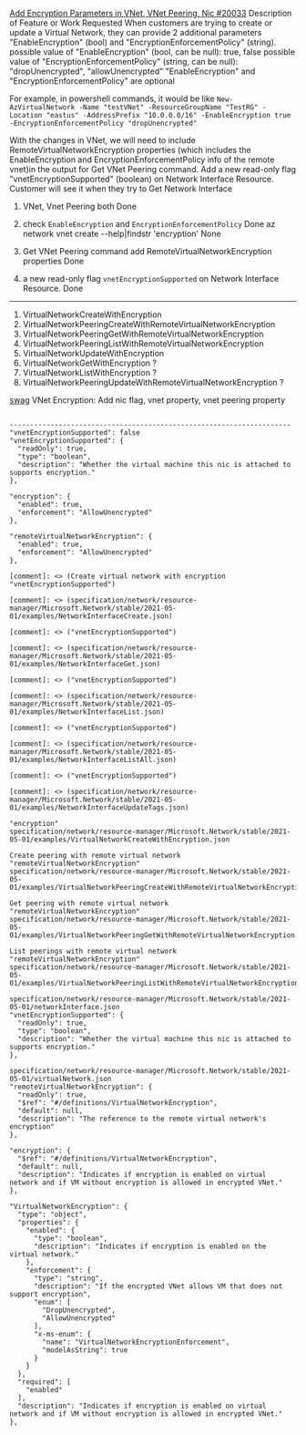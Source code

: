 [Add Encryption Parameters in VNet, VNet Peering, Nic #20033](https://github.com/Azure/azure-cli/issues/20033)
Description of Feature or Work Requested
When customers are trying to create or update a Virtual Network, they can provide 2 additional parameters "EnableEncryption" (bool) and "EncryptionEnforcementPolicy" (string).
possible value of "EnableEncryption" (bool, can be null): true, false
possible value of "EncryptionEnforcementPolicy" (string, can be null): "dropUnencrypted", "allowUnencrypted"
"EnableEncryption" and "EncryptionEnforcementPolicy" are optional

For example, in powershell commands, it would be like
`New-AzVirtualNetwork -Name "testVNet" -ResourceGroupName "TestRG" -Location "eastus" -AddressPrefix "10.0.0.0/16" -EnableEncryption true -EncryptionEnforcementPolicy "dropUnencrypted"`

With the changes in VNet, we will need to include RemoteVirtualNetworkEncryption properties (which includes the EnableEncryption and EncryptionEnforcementPolicy info of the remote vnet)in the output for Get VNet Peering command.
Add a new read-only flag "vnetEncryptionSupported" (boolean) on Network Interface Resource. Customer will see it when they try to Get Network Interface

1. VNet, Vnet Peering both Done
2. check `EnableEncryption` and `EncryptionEnforcementPolicy` Done
   az network vnet create --help|findstr 'encryption' None
   
3. Get VNet Peering command add RemoteVirtualNetworkEncryption properties Done
4. a new read-only flag `vnetEncryptionSupported` on Network Interface Resource. Done

--------------------------------
1. VirtualNetworkCreateWithEncryption
2. VirtualNetworkPeeringCreateWithRemoteVirtualNetworkEncryption
3. VirtualNetworkPeeringGetWithRemoteVirtualNetworkEncryption
4. VirtualNetworkPeeringListWithRemoteVirtualNetworkEncryption 
5. VirtualNetworkUpdateWithEncryption 
6. VirtualNetworkGetWithEncryption ?
7. VirtualNetworkListWithEncryption ?
8. VirtualNetworkPeeringUpdateWithRemoteVirtualNetworkEncryption ?

[swag](https://github.com/Azure/azure-rest-api-specs/pull/16224)
VNet Encryption: Add nic flag, vnet property, vnet peering property
```

---------------------------------------------------------------------
"vnetEncryptionSupported": false
"vnetEncryptionSupported": {
  "readOnly": true,
  "type": "boolean",
  "description": "Whether the virtual machine this nic is attached to supports encryption."
},

"encryption": {
  "enabled": true,
  "enforcement": "AllowUnencrypted"
},

"remoteVirtualNetworkEncryption": {
  "enabled": true,
  "enforcement": "AllowUnencrypted"
},        

[comment]: <> (Create virtual network with encryption "vnetEncryptionSupported")

[comment]: <> (specification/network/resource-manager/Microsoft.Network/stable/2021-05-01/examples/NetworkInterfaceCreate.json)

[comment]: <> ("vnetEncryptionSupported")

[comment]: <> (specification/network/resource-manager/Microsoft.Network/stable/2021-05-01/examples/NetworkInterfaceGet.json)

[comment]: <> ("vnetEncryptionSupported")

[comment]: <> (specification/network/resource-manager/Microsoft.Network/stable/2021-05-01/examples/NetworkInterfaceList.json)

[comment]: <> ("vnetEncryptionSupported")

[comment]: <> (specification/network/resource-manager/Microsoft.Network/stable/2021-05-01/examples/NetworkInterfaceListAll.json)

[comment]: <> ("vnetEncryptionSupported")

[comment]: <> (specification/network/resource-manager/Microsoft.Network/stable/2021-05-01/examples/NetworkInterfaceUpdateTags.json)

"encryption"
specification/network/resource-manager/Microsoft.Network/stable/2021-05-01/examples/VirtualNetworkCreateWithEncryption.json

Create peering with remote virtual network "remoteVirtualNetworkEncryption"
specification/network/resource-manager/Microsoft.Network/stable/2021-05-01/examples/VirtualNetworkPeeringCreateWithRemoteVirtualNetworkEncryption.json

Get peering with remote virtual network "remoteVirtualNetworkEncryption"
specification/network/resource-manager/Microsoft.Network/stable/2021-05-01/examples/VirtualNetworkPeeringGetWithRemoteVirtualNetworkEncryption.json

List peerings with remote virtual network "remoteVirtualNetworkEncryption"
specification/network/resource-manager/Microsoft.Network/stable/2021-05-01/examples/VirtualNetworkPeeringListWithRemoteVirtualNetworkEncryption.json

specification/network/resource-manager/Microsoft.Network/stable/2021-05-01/networkInterface.json
"vnetEncryptionSupported": {
  "readOnly": true,
  "type": "boolean",
  "description": "Whether the virtual machine this nic is attached to supports encryption."
},

specification/network/resource-manager/Microsoft.Network/stable/2021-05-01/virtualNetwork.json
"remoteVirtualNetworkEncryption": {
  "readOnly": true,
  "$ref": "#/definitions/VirtualNetworkEncryption",
  "default": null,
  "description": "The reference to the remote virtual network's encryption"
},

"encryption": {
  "$ref": "#/definitions/VirtualNetworkEncryption",
  "default": null,
  "description": "Indicates if encryption is enabled on virtual network and if VM without encryption is allowed in encrypted VNet."
},

"VirtualNetworkEncryption": {
  "type": "object",
  "properties": {
    "enabled": {
      "type": "boolean",
      "description": "Indicates if encryption is enabled on the virtual network."
    },
    "enforcement": {
      "type": "string",
      "description": "If the encrypted VNet allows VM that does not support encryption",
      "enum": [
        "DropUnencrypted",
        "AllowUnencrypted"
      ],
      "x-ms-enum": {
        "name": "VirtualNetworkEncryptionEnforcement",
        "modelAsString": true
      }
    }
  },
  "required": [
    "enabled"
  ],
  "description": "Indicates if encryption is enabled on virtual network and if VM without encryption is allowed in encrypted VNet."
},

```

